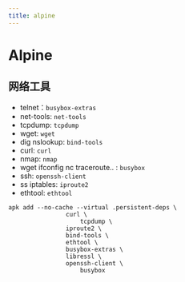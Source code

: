 ```yaml
---
title: alpine
---
```


# Alpine

## 网络工具

- telnet：`busybox-extras`
- net-tools: `net-tools`
- tcpdump: `tcpdump`
- wget: `wget`
- dig nslookup: `bind-tools`
- curl: `curl`
- nmap: `nmap`
- wget ifconfig nc traceroute.. : `busybox`
- ssh: `openssh-client`
- ss iptables: `iproute2`
- ethtool: `ethtool`

```
apk add --no-cache --virtual .persistent-deps \
                curl \
		            tcpdump \
                iproute2 \
                bind-tools \
                ethtool \
                busybox-extras \
                libressl \
                openssh-client \
		            busybox
```

